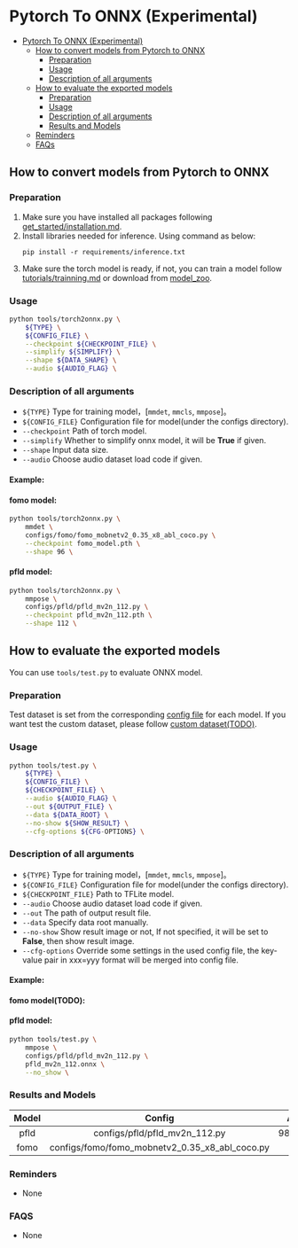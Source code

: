 # Pytorch To ONNX (Experimental)
- [Pytorch To ONNX (Experimental)](#pytorch-to-onnx-experimental)
    - [How to convert models from Pytorch to ONNX](#how-to-convert-models-from-pytorch-to-onnx)
        - [Preparation](#preparation)
        - [Usage](#usage)
        - [Description of all arguments](#description-of-all-arguments)
    - [How to evaluate the exported models](#how-to-evaluate-the-exported-models)
        - [Preparation](#preparation-1)
        - [Usage](#usage-1)
        - [Description of all arguments](#description-of-all-arguments-1)
        - [Results and Models](#results-and-models)
    - [Reminders](#reminders)
    - [FAQs](#faqs)

## How to convert models from Pytorch to ONNX

### Preparation
1. Make sure you have installed all packages following [get_started/installation.md](../../get_started/installation.md).
2. Install libraries needed for inference. Using command as below:
    ```
    pip install -r requirements/inference.txt
    ```
3. Make sure the torch model is ready, if not, you can train a model follow [tutorials/trainning.md](../training/index.rst) or download from [model_zoo](https://github.com/Seeed-Studio/EdgeLab/releases/tag/model_zoo).

### Usage
```sh
python tools/torch2onnx.py \
    ${TYPE} \
    ${CONFIG_FILE} \
    --checkpoint ${CHECKPOINT_FILE} \
    --simplify ${SIMPLIFY} \
    --shape ${DATA_SHAPE} \
    --audio ${AUDIO_FLAG} \
```

### Description of all arguments
- `${TYPE}` Type for training model，[`mmdet`, `mmcls`, `mmpose`]。
- `${CONFIG_FILE}` Configuration file for model(under the configs directory).
- `--checkpoint` Path of torch model.
- `--simplify` Whether to simplify onnx model, it will be **True** if given.
- `--shape` Input data size.
- `--audio` Choose audio dataset load code if given.

#### Example:
#### fomo model:
```sh
python tools/torch2onnx.py \
    mmdet \
    configs/fomo/fomo_mobnetv2_0.35_x8_abl_coco.py \
    --checkpoint fomo_model.pth \
    --shape 96 \
```

#### pfld model:
```sh
python tools/torch2onnx.py \
    mmpose \
    configs/pfld/pfld_mv2n_112.py \
    --checkpoint pfld_mv2n_112.pth \
    --shape 112 \
```

## How to evaluate the exported models

You can use `tools/test.py` to evaluate ONNX model.

### Preparation

Test dataset is set from the corresponding [config file](../config.md) for each model. If you want test the custom dataset, please follow [custom dataset(TODO)](../datasets/index.rst).

### Usage
```sh
python tools/test.py \
    ${TYPE} \
    ${CONFIG_FILE} \
    ${CHECKPOINT_FILE} \
    --audio ${AUDIO_FLAG} \
    --out ${OUTPUT_FILE} \
    --data ${DATA_ROOT} \
    --no-show ${SHOW_RESULT} \
    --cfg-options ${CFG-OPTIONS} \
```

### Description of all arguments
- `${TYPE}` Type for training model，[`mmdet`, `mmcls`, `mmpose`]。
- `${CONFIG_FILE}` Configuration file for model(under the configs directory).
- `${CHECKPOINT_FILE}` Path to TFLite model.
- `--audio` Choose audio dataset load code if given.
- `--out` The path of output result file.
- `--data` Specify data root manually.
- `--no-show` Show result image or not, If not specified, it will be set to **False**, then show result image.
- `--cfg-options` Override some settings in the used config file, the key-value pair in xxx=yyy format will be merged into config file.

#### Example:
#### fomo model(TODO):

#### pfld model:
```sh
python tools/test.py \
    mmpose \
    configs/pfld/pfld_mv2n_112.py \
    pfld_mv2n_112.onnx \
    --no_show \
```

### Results and Models

| Model |           Config               |   Acc  |
| :--: | :--: |:--:|
| pfld  | configs/pfld/pfld_mv2n_112.py  |   98.77% |
| fomo  | configs/fomo/fomo_mobnetv2_0.35_x8_abl_coco.py |     |


### Reminders
- None


### FAQS
- None